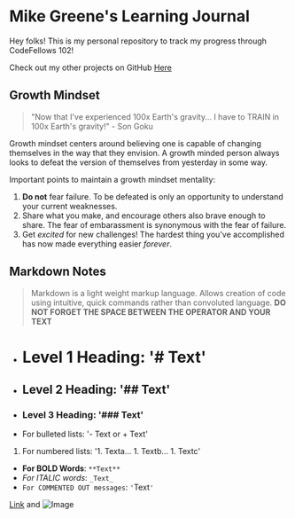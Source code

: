 # Mike Greene's Learning Journal

Hey folks! This is my personal repository to track my progress through CodeFellows 102!

Check out my other projects on GitHub [Here](https://github.com/micgreene?tab=projects)

## Growth Mindset
> "Now that I've experienced 100x Earth's gravity... I have to TRAIN in 100x Earth's gravity!" - Son Goku

Growth mindset centers around believing one is capable of changing themselves in the way that they envision. A growth minded person always looks to defeat the version of themselves from yesterday in some way.

Important points to maintain a growth mindset mentality:
1. **Do not** fear failure. To be defeated is only an opportunity to understand your current weaknesses.
1. Share what you make, and encourage others also brave enough to share. The fear of embarassment is synonymous with the fear of failure.
1. Get _excited_ for new challenges! The hardest thing you've accomplished has now made everything easier _forever_.

## Markdown Notes
>Markdown is a light weight markup language. Allows creation of code using intuitive, quick commands rather than convoluted language.
**DO NOT FORGET THE SPACE BETWEEN THE OPERATOR AND YOUR TEXT**
- # Level 1 Heading: '# Text'
- ## Level 2 Heading: '## Text'
- ### Level 3 Heading: '### Text'
- For bulleted lists: '- Text or + Text'
1. For numbered lists: '1. Texta... 1. Textb... 1. Textc'
- **For BOLD Words**: `**Text**`
- _For ITALIC words_: `_Text_`
- `For COMMENTED OUT messages`: `'`Text`'`




[Link](url) and ![Image](src)
